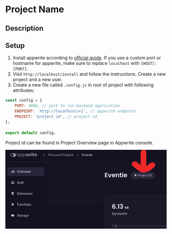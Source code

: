 # Project Name

## Description

## Setup

1. Install appwrite according to [official guide](https://appwrite.io/docs/installation). If you use a custom port or hostname for appwrite, make sure to replace `localhost` with `[HOST]:[PORT]`.
2. Visit `http://localhost/install` and follow the instructions. Create a new project and a new user.
3. Create a new file called `.config.js` in root of project with following attributes:

```js
const config = {
    PORT: 3456, // port to run backend application
    ENDPOINT: 'http://localhost/v1', // appwrite endpoint
    PROJECT: 'project id', // project id
};

export default config;
```

Project id can be found in Project Overview page in Appwrite console.

<img src="./images/ProjectId.png" alt="Location of project id in appwrite console">
